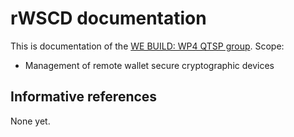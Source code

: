 # rWSCD documentation

This is documentation of the [WE BUILD: WP4 QTSP group](../README.md).
Scope:

- Management of remote wallet secure cryptographic devices

## Informative references

None yet.
